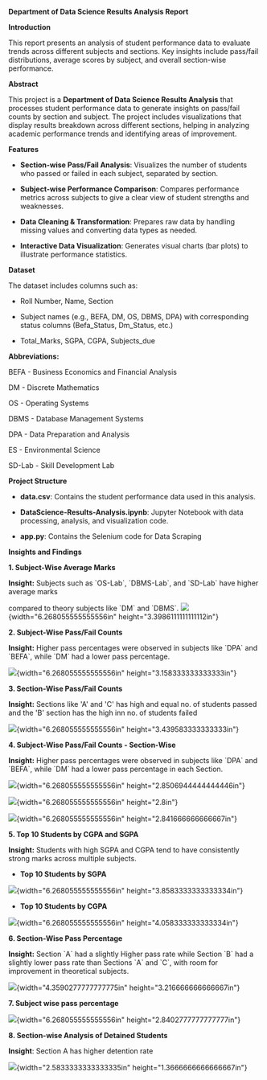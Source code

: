 **Department of Data Science Results Analysis Report**

**Introduction**

This report presents an analysis of student performance data to evaluate
trends across different subjects and sections. Key insights include
pass/fail distributions, average scores by subject, and overall
section-wise performance.

**Abstract**

This project is a **Department of Data Science Results Analysis** that
processes student performance data to generate insights on pass/fail
counts by section and subject. The project includes visualizations that
display results breakdown across different sections, helping in
analyzing academic performance trends and identifying areas of
improvement.

**Features**

- **Section-wise Pass/Fail Analysis**: Visualizes the number of
  students who passed or failed in each subject, separated by section.

- **Subject-wise Performance Comparison**: Compares performance
  metrics across subjects to give a clear view of student strengths
  and weaknesses.

- **Data Cleaning & Transformation**: Prepares raw data by handling
  missing values and converting data types as needed.

- **Interactive Data Visualization**: Generates visual charts (bar
  plots) to illustrate performance statistics.

**Dataset**

The dataset includes columns such as:

- Roll Number, Name, Section

- Subject names (e.g., BEFA, DM, OS, DBMS, DPA) with corresponding
  status columns (Befa_Status, Dm_Status, etc.)

- Total_Marks, SGPA, CGPA, Subjects_due

**Abbreviations:**

BEFA - Business Economics and Financial Analysis

DM - Discrete Mathematics

OS - Operating Systems

DBMS - Database Management Systems

DPA - Data Preparation and Analysis

ES - Environmental Science

SD-Lab - Skill Development Lab

**Project Structure**

- **data.csv**: Contains the student performance data used in this
  analysis.

- **DataScience-Results-Analysis.ipynb**: Jupyter Notebook with data
  processing, analysis, and visualization code.

- **app.py**: Contains the Selenium code for Data Scraping

**Insights and Findings**

**1. Subject-Wise Average Marks**

**Insight:** Subjects such as \`OS-Lab\`, \`DBMS-Lab\`, and \`SD-Lab\`
have higher average marks

compared to theory subjects like \`DM\` and \`DBMS\`.
![](media/image1.png){width="6.268055555555556in"
height="3.3986111111111112in"}

**2. Subject-Wise Pass/Fail Counts**

**Insight:** Higher pass percentages were observed in subjects like
\`DPA\` and \`BEFA\`, while \`DM\` had a lower pass percentage.

![](media/image2.png){width="6.268055555555556in"
height="3.158333333333333in"}

**3. Section-Wise Pass/Fail Counts**

**Insight:** Sections like 'A' and 'C' has high and equal no. of
students passed and the 'B' section has the high inn no. of students
failed

![](media/image3.png){width="6.268055555555556in"
height="3.439583333333333in"}

**4. Subject-Wise Pass/Fail Counts - Section-Wise**

**Insight:** Higher pass percentages were observed in subjects like
\`DPA\` and \`BEFA\`, while \`DM\` had a lower pass percentage in each
Section.

![](media/image4.png){width="6.268055555555556in"
height="2.8506944444444446in"}

![](media/image5.png){width="6.268055555555556in"
height="2.8in"}

![](media/image6.png){width="6.268055555555556in"
height="2.841666666666667in"}

**5. Top 10 Students by CGPA and SGPA**

**Insight:** Students with high SGPA and CGPA tend to have consistently
strong marks across multiple subjects.

- **Top 10 Students by SGPA**

![](media/image7.png){width="6.268055555555556in"
height="3.8583333333333334in"}

- **Top 10 Students by CGPA**

![](media/image8.png){width="6.268055555555556in"
height="4.058333333333334in"}

**6. Section-Wise Pass Percentage**

**Insight:** Section \`A\` had a slightly Higher pass rate while Section
\`B\` had a slightly lower pass rate than Sections \`A\` and \`C\`, with
room for improvement in theoretical subjects.

![](media/image9.png){width="4.3590277777777775in"
height="3.216666666666667in"}

**7. Subject wise pass percentage**

![](media/image10.png){width="6.268055555555556in"
height="2.8402777777777777in"}

**8. Section-wise Analysis of Detained Students**

**Insight**: Section A has higher detention rate

![](media/image11.png){width="2.5833333333333335in"
height="1.3666666666666667in"}
